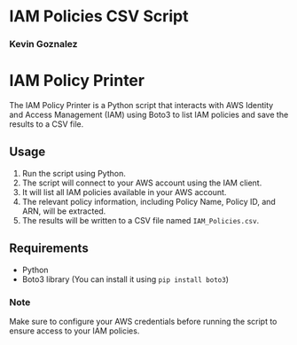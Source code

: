 # IAM Policies CSV Script
### Kevin Goznalez

# IAM Policy Printer

The IAM Policy Printer is a Python script that interacts with AWS Identity and Access Management (IAM) using Boto3 to list IAM policies and save the results to a CSV file.

## Usage

1. Run the script using Python.
2. The script will connect to your AWS account using the IAM client.
3. It will list all IAM policies available in your AWS account.
4. The relevant policy information, including Policy Name, Policy ID, and ARN, will be extracted.
5. The results will be written to a CSV file named `IAM_Policies.csv`.

## Requirements

- Python
- Boto3 library (You can install it using `pip install boto3`)
### Note

Make sure to configure your AWS credentials before running the script to ensure access to your IAM policies.
